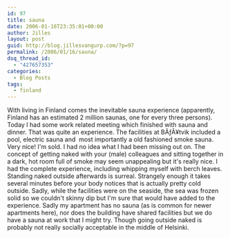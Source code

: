 ```yaml
---
id: 97
title: sauna
date: 2006-01-16T23:35:01+00:00
author: Jilles
layout: post
guid: http://blog.jillesvangurp.com/?p=97
permalink: /2006/01/16/sauna/
dsq_thread_id:
  - "427657353"
categories:
  - Blog Posts
tags:
  - finland
---
```

With living in Finland comes the inevitable sauna experience (apparently, Finland has an estimated 2 million saunas, one for every three persons). Today I had some work related meeting which finished with sauna and dinner. That was quite an experience. The facilities at BÃƒÂ¥tvik included a pool, electric sauna and&nbsp; most importantly a old fashioned smoke sauna. Very nice! I'm sold. I had no idea what I had been missing out on. The concept of getting naked with your (male) colleagues and sitting together in a dark, hot room full of smoke may seem unappealing but it's really nice. I had the complete experience, including whipping myself with berch leaves. Standing naked outside afterwards is surreal. Strangely enough it takes several minutes before your body notices that is actually pretty cold outside.  Sadly, while the facilities were on the seaside, the sea was frozen solid so we couldn't skinny dip but I'm sure that would have added to the experience. Sadly my apartment has no sauna (as is common for newer apartments here), nor does the building have shared facilities but we do have a sauna at work that I might try. Though going outside naked is probably not really socially acceptable in the middle of Helsinki.